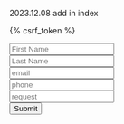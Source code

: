 2023.12.08 add in index
<form action="#" method="post">
    
  {% csrf_token %}

  <input type="text" name="first_name" placeholder="First Name"><br>
  <input type="text" name="last_name" placeholder="Last Name"><br>
  <input type="email" name="email" placeholder="email"><br>
  <input type="phone" name="phone" placeholder="phone"><br>
  <input type="text" name="request" placeholder="request"><br>
  <input type="Submit">

</form>

